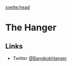 <script lang="ts">
  import Contact from '$lib/Contact.svelte';
</script>

<svelte:head>

<title>The Hanger on KinkyBangkok.com</title>
<meta name="description" content="The Hanger is a BDSM dungeon in the far north of Bangkok" />
</svelte:head>

# The Hanger


## Links

- Twitter [@BangkokHanger](https://twitter.com/BangkokHanger)

<Contact />
